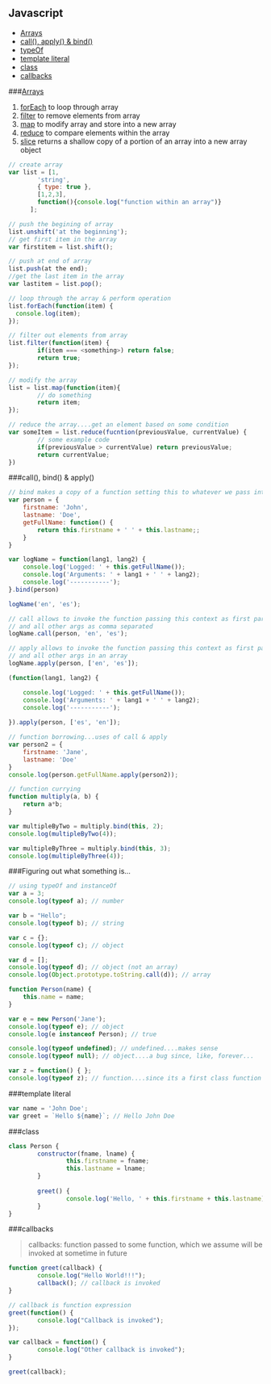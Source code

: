 ## Javascript

* [Arrays](#arrays)
* [call(), apply() & bind()](#call-bind--apply)
* [typeOf](#figuring-out-what-something-is)
* [template literal](#template-literal)
* [class](#class)
* [callbacks](#callbacks)

###[Arrays](https://developer.mozilla.org/en-US/docs/Web/JavaScript/Reference/Global_Objects/Array)

1. [forEach](https://developer.mozilla.org/en-US/docs/Web/JavaScript/Reference/Global_Objects/Array/forEach) to loop through array
2. [filter](https://developer.mozilla.org/en-US/docs/Web/JavaScript/Reference/Global_Objects/Array/filter) to remove elements from array
3. [map](https://developer.mozilla.org/en-US/docs/Web/JavaScript/Reference/Global_Objects/Array/map) to modify array and store into a new array
4. [reduce](https://developer.mozilla.org/en-US/docs/Web/JavaScript/Reference/Global_Objects/Array/reduce) to compare elements within the array
5. [slice](https://developer.mozilla.org/en-US/docs/Web/JavaScript/Reference/Global_Objects/Array/slice) returns a shallow copy of a portion of an array into a new array object

```javascript
// create array
var list = [1, 
        'string', 
        { type: true }, 
        [1,2,3], 
        function(){console.log("function within an array")}
      ];

// push the begining of array
list.unshift('at the beginning');
// get first item in the array
var firstitem = list.shift();

// push at end of array
list.push(at the end);
//get the last item in the array
var lastitem = list.pop();

// loop through the array & perform operation
list.forEach(function(item) {
  console.log(item);
});

// filter out elements from array
list.filter(function(item) {
        if(item === <something>) return false;
        return true;
});

// modify the array
list = list.map(function(item){
        // do something
        return item;
});

// reduce the array....get an element based on some condition
var someItem = list.reduce(fucntion(previousValue, currentValue) {
        // some example code
        if(previousValue > currentValue) return previousValue;
        return currentValue;
})
```

###call(), bind() & apply()
```javascript
// bind makes a copy of a function setting this to whatever we pass into it
var person = {
    firstname: 'John',
    lastname: 'Doe',
    getFullName: function() {
        return this.firstname + ' ' + this.lastname;;
    }
}

var logName = function(lang1, lang2) {
    console.log('Logged: ' + this.getFullName());
    console.log('Arguments: ' + lang1 + ' ' + lang2);
    console.log('-----------');
}.bind(person)

logName('en', 'es');

// call allows to invoke the function passing this context as first param
// and all other args as comma separated
logName.call(person, 'en', 'es');

// apply allows to invoke the function passing this context as first param
// and all other args in an array
logName.apply(person, ['en', 'es']);

(function(lang1, lang2) {

    console.log('Logged: ' + this.getFullName());
    console.log('Arguments: ' + lang1 + ' ' + lang2);
    console.log('-----------');
    
}).apply(person, ['es', 'en']);

// function borrowing...uses of call & apply
var person2 = {
    firstname: 'Jane',
    lastname: 'Doe'
}
console.log(person.getFullName.apply(person2));

// function currying
function multiply(a, b) {
    return a*b;   
}

var multipleByTwo = multiply.bind(this, 2);
console.log(multipleByTwo(4));

var multipleByThree = multiply.bind(this, 3);
console.log(multipleByThree(4));
```

###Figuring out what something is...

```javascript
// using typeOf and instanceOf
var a = 3;
console.log(typeof a); // number

var b = "Hello";
console.log(typeof b); // string

var c = {};
console.log(typeof c); // object

var d = []; 
console.log(typeof d); // object (not an array)
console.log(Object.prototype.toString.call(d)); // array

function Person(name) {
    this.name = name;
}

var e = new Person('Jane');
console.log(typeof e); // object
console.log(e instanceof Person); // true

console.log(typeof undefined); // undefined....makes sense
console.log(typeof null); // object....a bug since, like, forever...

var z = function() { };
console.log(typeof z); // function....since its a first class function
```

###template literal
```javascript
var name = 'John Doe';
var greet = `Hello ${name}`; // Hello John Doe
```

###class
```javascript
class Person {
        constructor(fname, lname) {
                this.firstname = fname;
                this.lastname = lname;
        }
        
        greet() {
                console.log('Hello, ' + this.firstname + this.lastname);
        }        
}
```
###callbacks
> callbacks: function passed to some function, which we assume will be invoked at sometime in future 

```javascript
function greet(callback) {
        console.log("Hello World!!!");
        callback(); // callback is invoked
}

// callback is function expression
greet(function() {
        console.log("Callback is invoked");
});

var callback = function() {
        console.log("Other callback is invoked");
}

greet(callback);
```

